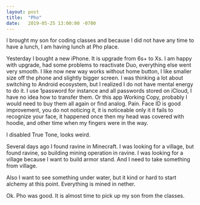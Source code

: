 ```yaml
---
layout: post
title:  "Pho"
date:   2019-05-25 13:00:00 -0700
---
```


I brought my son for coding classes and because I did not have any time to have a lunch, I am having lunch at Pho place.

Yesterday I bought a new iPhone. It is upgrade from 6s+ to Xs. I am happy with upgrade, had some problems to reactivate Duo, everything else went very smooth. I like now new way works without home button, I like smaller size off the phone and slightly bigger screen. I was thinking a lot about switching to Android ecosystem, but I realized I do not have mental energy to do it. I use 1password for instance and all passwords stored on iCloud, I have no idea how to transfer them. Or this app Working Copy, probably I would need to buy them all again or find analog. Pain. Face ID is good improvement, you do not noticing it, it is noticeable only it it fails to recognize your face, it happened once then my head was covered with hoodie, and other time when my fingers were in the way.

I disabled True Tone, looks weird. 

Several days ago I found ravine in Minecraft. I was looking for a village, but found ravine, so building mining operation in ravine. I was looking for a village because I want to build armor stand. And I need to take something from village.

Also I want to see something under water, but it kind or hard to start alchemy at this point. Everything is mined in nether.

Ok. Pho was good. It is almost time to pick up my son from the classes.
